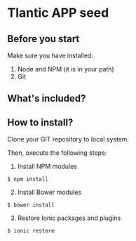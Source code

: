 # Tlantic APP seed

## Before you start
Make sure you have installed:
1. Node and NPM (it is in your path)
2. Git

## What's included?


## How to install?
Clone your GIT repository to local system.

Then, execute the following steps:
1. Install NPM modules
```
$ npm install
```
2. Install Bower modules
```
$ bower install
```
3. Restore Ionic packages and plugins
```
$ ionic restore
```